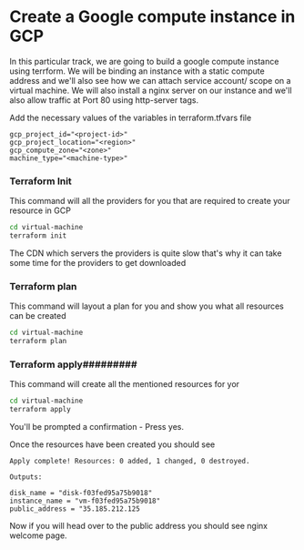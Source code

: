 # Create a Google compute instance in GCP

In this particular track, we are going to build a google compute instance using terrform.
We will be binding an instance with a static compute address and we'll also see how we can
attach service account/ scope on a virtual machine. We will also install a nginx server on our instance and we'll also allow traffic at Port 80 using http-server tags.


Add the necessary values of the variables in terraform.tfvars file

```
gcp_project_id="<project-id>"
gcp_project_location="<region>"
gcp_compute_zone="<zone>"
machine_type="<machine-type>"
```

### Terraform Init

This command will all the providers for you that are required to create your resource in GCP

```bash
cd virtual-machine
terraform init
```

The CDN which servers the providers is quite slow that's why it can take some time for the providers to get downloaded

### Terraform plan

This command will layout a plan for you and show you what all resources can be created

```bash
cd virtual-machine
terraform plan
```

### Terraform apply#########

This command will create all the mentioned resources for yor

```bash
cd virtual-machine
terraform apply
```

You'll be prompted a confirmation - Press yes.

Once the resources have been created you should see

```
Apply complete! Resources: 0 added, 1 changed, 0 destroyed.

Outputs:

disk_name = "disk-f03fed95a75b9018"
instance_name = "vm-f03fed95a75b9018"
public_address = "35.185.212.125
```

Now if you will head over to the public address you should see nginx welcome page.
